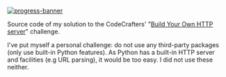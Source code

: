 [![progress-banner](https://app.codecrafters.io/progress/http-server/81d2c0cb-d97e-4943-a1b7-d4f1c6abc63e)](https://app.codecrafters.io/users/EpocDotFr)

Source code of my solution to the CodeCrafters' "[Build Your Own HTTP server](https://codecrafters.io/challenges/http-server)"
challenge.

I've put myself a personal challenge: do not use any third-party packages (only use built-in Python features). As Python
has a built-in HTTP server and facilities (e.g URL parsing), it would be too easy. I did not use these neither.